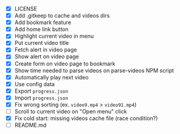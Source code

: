 - [x] LICENSE
- [x] Add .gitkeep to cache and videos dirs
- [x] Add bookmark feature
- [x] Add home link button
- [x] Highlight current video in menu
- [x] Put current video title
- [x] Fetch alert in video page
- [x] Show alert on video page
- [x] Create form on video page to bookmark
- [x] Show time needed to parse videos on parse-videos NPM script
- [x] Automatically play next video
- [x] Use config data
- [x] Export `progress.json`
- [x] Import `progress.json`
- [x] Fix wrong sorting (ex. `video9.mp4` > `video91.mp4`)
- [ ] Scroll to current video on "Open menu" click
- [x] Fix cold start: missing videos cache file (race condition?)
- [ ] README.md
